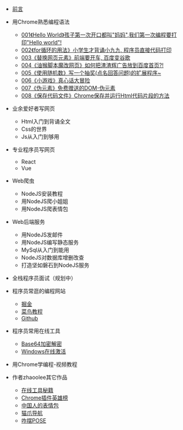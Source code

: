- [前言](readme-pwc.md)
- 用Chrome熟悉编程语法
  - [001《Hello World》孩子第一次开口都叫"妈妈",我们第一次编程要打印"Hello world"!](2020-09-29_001_hello_world.md)
  - [002《for循环的用法》小学生才背诵小九九, 程序员直接代码打印](2020-09-29_002_for_99.md)
  - [003《替换网页元素》前端要开车, 百度变谷歌](2020-09-29_003_baidu_2_google.md)
  - [004《油猴脚本魔改网页》如何把渣渣辉广告放到百度首页?!](2020-09-29_004_zha_zha_hui.md) 
  - [005《使用随机数》写一个抽奖(点名回答问题)的扩展程序~](2020-09-29_005_select_student.md)
  - [006《小游戏》真心话大冒险](2020-09-29_006_truth_or_dare.md)
  - [007《伪元素》免费赠送的DOM-伪元素](2020-09-29_007_color_block_font.md)
  - [008《保存代码文件》Chrome保存并运行Html代码片段的方法](2020-09-29_008_chrome_html.md)
- 业余爱好者写网页
  - Html入门到背诵全文
  - Css的世界
  - Js从入门到够用

- 专业程序员写网页
  - React
  - Vue

- Web爬虫
  - NodeJS安装教程
  - 用NodeJS爬小姐姐
  - 用NodeJS爬表情包

- Web后端服务
  - 用NodeJS发邮件
  - 用NodeJS编写静态服务
  - MySql从入门到能用
  - NodeJS对数据库增删改查
  - 打造坚如磐石到NodeJS服务

- 全栈程序员面试（规划中）
- 程序员常逛的编程网站
  - [掘金](https://juejin.im/)
  - [菜鸟教程](https://www.runoob.com/)
  - [Github](https://github.com/)
- 程序员常用在线工具
  - [Base64加密解密](https://www.base64encode.org/)
  - [Windows在线激活](https://v0v.bid/)

- 用Chrome学编程-视频教程

- 作者zhaoolee其它作品
  - [在线工具秘籍](https://www.v2fy.com/p/readme-onlinetoolsbook/)
  - [Chrome插件英雄榜](https://www.v2fy.com/p/readme-chromeappheroes/)
  - [中国人的表情包](https://www.v2fy.com/p/000readme-chinesebqb/)
  - [猫爪导航](https://www.v2fy.com/)
  - [咋摆POSE](https://www.v2fy.com/jikemiji/find-pose/)